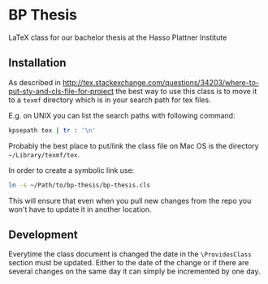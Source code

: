 # BP Thesis

LaTeX class for our bachelor thesis at the Hasso Plattner Institute


## Installation

As described in http://tex.stackexchange.com/questions/34203/where-to-put-sty-and-cls-file-for-project
the best way to use this class is to move it to a `texmf` directory which is in your search path for tex files.

E.g. on UNIX you can list the search paths with following command:

```sh
kpsepath tex | tr : '\n'
```

Probably the best place to put/link the class file on Mac OS is the directory `~/Library/texmf/tex`.

In order to create a symbolic link use:

```sh
ln -s ~/Path/to/bp-thesis/bp-thesis.cls
```

This will ensure that even when you pull new changes from the repo
you won't have to update it in another location.


## Development

Everytime the class document is changed the date in the `\ProvidesClass`
section must be updated.
Either to the date of the change or if there are several changes on
the same day it can simply be incremented by one day.
